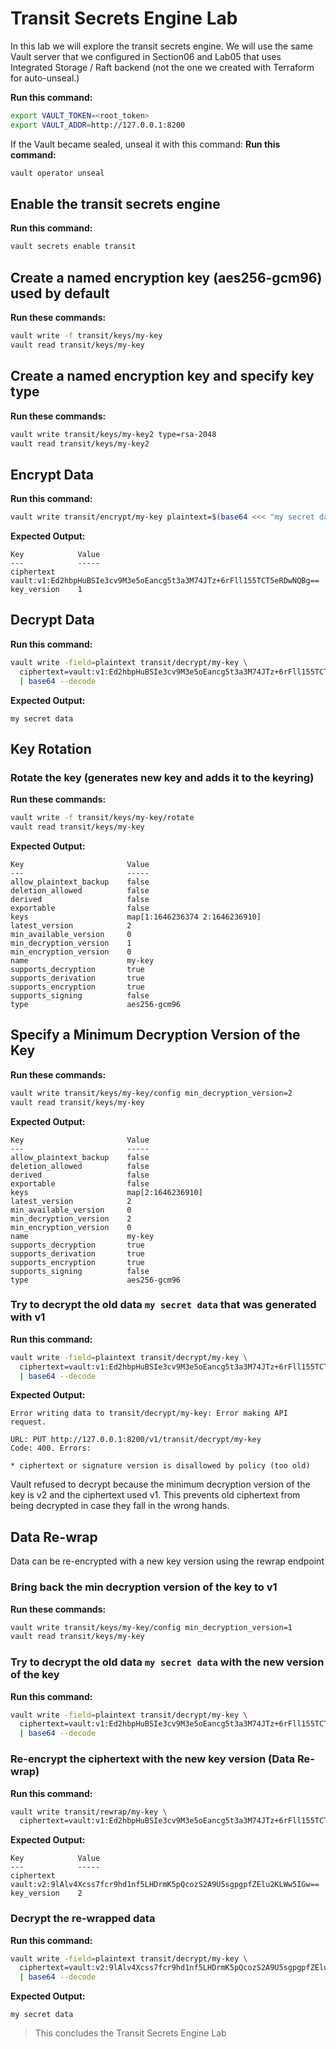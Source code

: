 # Transit Secrets Engine Lab

In this lab we will explore the transit secrets engine. We will use the same Vault server that we configured in Section06 and Lab05 that uses Integrated Storage / Raft backend (not the one we created with Terraform for auto-unseal.)

**Run this command:**
```bash
export VAULT_TOKEN=<root_token>
export VAULT_ADDR=http://127.0.0.1:8200
```

If the Vault became sealed, unseal it with this command:
**Run this command:**
```bash
vault operator unseal
```

## Enable the transit secrets engine

**Run this command:**
```bash
vault secrets enable transit
```

## Create a named encryption key (aes256-gcm96) used by default

**Run these commands:**
```bash
vault write -f transit/keys/my-key
vault read transit/keys/my-key
```

## Create a named encryption key and specify key type

**Run these commands:**
```bash
vault write transit/keys/my-key2 type=rsa-2048
vault read transit/keys/my-key2
```

## Encrypt Data

**Run this command:**
```bash
vault write transit/encrypt/my-key plaintext=$(base64 <<< "my secret data")
```

**Expected Output:**
```
Key            Value
---            -----
ciphertext     vault:v1:Ed2hbpHuBSIe3cv9M3e5oEancg5t3a3M74JTz+6rFll155TCT5eRDwNQBg==
key_version    1
```

## Decrypt Data

**Run this command:**
```bash
vault write -field=plaintext transit/decrypt/my-key \
  ciphertext=vault:v1:Ed2hbpHuBSIe3cv9M3e5oEancg5t3a3M74JTz+6rFll155TCT5eRDwNQBg== \
  | base64 --decode
```

**Expected Output:**
```
my secret data
```

## Key Rotation

### Rotate the key (generates new key and adds it to the keyring)

**Run these commands:**
```bash
vault write -f transit/keys/my-key/rotate
vault read transit/keys/my-key
```

**Expected Output:**
```
Key                       Value
---                       -----
allow_plaintext_backup    false
deletion_allowed          false
derived                   false
exportable                false
keys                      map[1:1646236374 2:1646236910]
latest_version            2
min_available_version     0
min_decryption_version    1
min_encryption_version    0
name                      my-key
supports_decryption       true
supports_derivation       true
supports_encryption       true
supports_signing          false
type                      aes256-gcm96
```

## Specify a Minimum Decryption Version of the Key

**Run these commands:**
```bash
vault write transit/keys/my-key/config min_decryption_version=2
vault read transit/keys/my-key
```

**Expected Output:**
```
Key                       Value
---                       -----
allow_plaintext_backup    false
deletion_allowed          false
derived                   false
exportable                false
keys                      map[2:1646236910]
latest_version            2
min_available_version     0
min_decryption_version    2
min_encryption_version    0
name                      my-key
supports_decryption       true
supports_derivation       true
supports_encryption       true
supports_signing          false
type                      aes256-gcm96
```

### Try to decrypt the old data `my secret data` that was generated with v1

**Run this command:**
```bash
vault write -field=plaintext transit/decrypt/my-key \
  ciphertext=vault:v1:Ed2hbpHuBSIe3cv9M3e5oEancg5t3a3M74JTz+6rFll155TCT5eRDwNQBg== \
  | base64 --decode
```

**Expected Output:**
```
Error writing data to transit/decrypt/my-key: Error making API request.

URL: PUT http://127.0.0.1:8200/v1/transit/decrypt/my-key
Code: 400. Errors:

* ciphertext or signature version is disallowed by policy (too old)
```

Vault refused to decrypt because the minimum decryption version of the key is v2 and the ciphertext used v1. This prevents old ciphertext from being decrypted in case they fall in the wrong hands.


## Data Re-wrap

Data can be re-encrypted with a new key version using the rewrap endpoint

### Bring back the min decryption version of the key to v1

**Run these commands:**
```bash
vault write transit/keys/my-key/config min_decryption_version=1
vault read transit/keys/my-key
```

### Try to decrypt the old data `my secret data` with the new version of the key

**Run this command:**
```bash
vault write -field=plaintext transit/decrypt/my-key \
  ciphertext=vault:v1:Ed2hbpHuBSIe3cv9M3e5oEancg5t3a3M74JTz+6rFll155TCT5eRDwNQBg== \
  | base64 --decode
```

### Re-encrypt the ciphertext with the new key version (Data Re-wrap)

**Run this command:**
```bash
vault write transit/rewrap/my-key \
  ciphertext=vault:v1:Ed2hbpHuBSIe3cv9M3e5oEancg5t3a3M74JTz+6rFll155TCT5eRDwNQBg==
```

**Expected Output:**
```
Key            Value
---            -----
ciphertext     vault:v2:9lAlv4Xcss7fcr9hd1nf5LHDrmK5pQcozS2A9U5sgpgpfZElu2KLWw5IGw==
key_version    2
```

### Decrypt the re-wrapped data

**Run this command:**
```bash
vault write -field=plaintext transit/decrypt/my-key \
  ciphertext=vault:v2:9lAlv4Xcss7fcr9hd1nf5LHDrmK5pQcozS2A9U5sgpgpfZElu2KLWw5IGw== \
  | base64 --decode
```

**Expected Output:**
```
my secret data
```

> This concludes the Transit Secrets Engine Lab